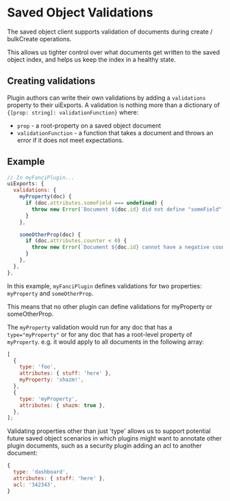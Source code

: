 # Saved Object Validations

The saved object client supports validation of documents during create / bulkCreate operations.

This allows us tighter control over what documents get written to the saved object index, and helps us keep the index in a healthy state.

## Creating validations

Plugin authors can write their own validations by adding a `validations` property to their uiExports. A validation is nothing more than a dictionary of `{[prop: string]: validationFunction}` where:

* `prop` - a root-property on a saved object document
* `validationFunction` - a function that takes a document and throws an error if it does not meet expectations.

## Example

```js
// In myFanciPlugin...
uiExports: {
  validations: {
    myProperty(doc) {
      if (doc.attributes.someField === undefined) {
        throw new Error(`Document ${doc.id} did not define "someField"`);
      }
    },

    someOtherProp(doc) {
      if (doc.attributes.counter < 0) {
        throw new Error(`Document ${doc.id} cannot have a negative counter.`);
      }
    },
  },
},
```

In this example, `myFanciPlugin` defines validations for two properties: `myProperty` and `someOtherProp`.

This means that no other plugin can define validations for myProperty or someOtherProp.

The `myProperty` validation would run for any doc that has a `type="myProperty"` or for any doc that has a root-level property of `myProperty`. e.g. it would apply to all documents in the following array:

```js
[
  {
    type: 'foo',
    attributes: { stuff: 'here' },
    myProperty: 'shazm!',
  },
  {
    type: 'myProperty',
    attributes: { shazm: true },
  },
];
```

Validating properties other than just 'type' allows us to support potential future saved object scenarios in which plugins might want to annotate other plugin documents, such as a security plugin adding an acl to another document:

```js
{
  type: 'dashboard',
  attributes: { stuff: 'here' },
  acl: '342343',
}
```
